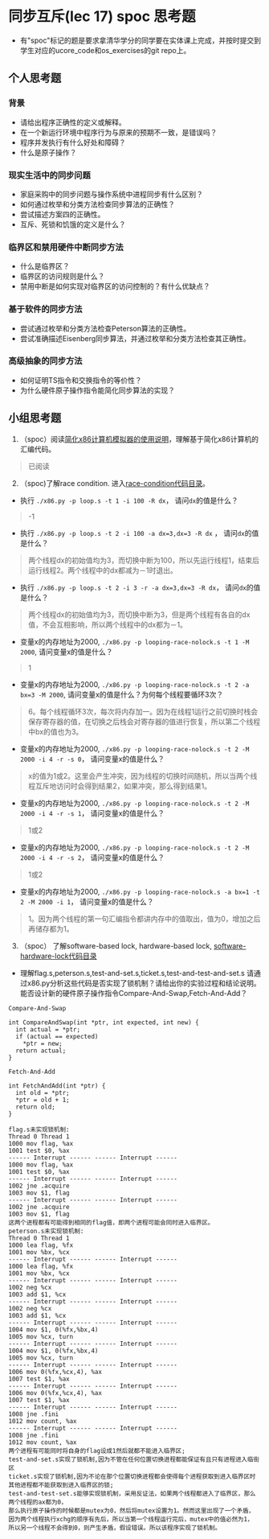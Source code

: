 # 同步互斥(lec 17) spoc 思考题


- 有"spoc"标记的题是要求拿清华学分的同学要在实体课上完成，并按时提交到学生对应的ucore_code和os_exercises的git repo上。

## 个人思考题

### 背景
 - 请给出程序正确性的定义或解释。
 - 在一个新运行环境中程序行为与原来的预期不一致，是错误吗？
 - 程序并发执行有什么好处和障碍？
 - 什么是原子操作？

### 现实生活中的同步问题

 - 家庭采购中的同步问题与操作系统中进程同步有什么区别？
 - 如何通过枚举和分类方法检查同步算法的正确性？
 - 尝试描述方案四的正确性。
 - 互斥、死锁和饥饿的定义是什么？

### 临界区和禁用硬件中断同步方法

 - 什么是临界区？
 - 临界区的访问规则是什么？
 - 禁用中断是如何实现对临界区的访问控制的？有什么优缺点？

### 基于软件的同步方法

 - 尝试通过枚举和分类方法检查Peterson算法的正确性。
 - 尝试准确描述Eisenberg同步算法，并通过枚举和分类方法检查其正确性。

### 高级抽象的同步方法

 - 如何证明TS指令和交换指令的等价性？
 - 为什么硬件原子操作指令能简化同步算法的实现？
 
## 小组思考题

1. （spoc）阅读[简化x86计算机模拟器的使用说明](https://github.com/chyyuu/ucore_lab/blob/master/related_info/lab7/lab7-spoc-exercise.md)，理解基于简化x86计算机的汇编代码。

> 已阅读

2. （spoc)了解race condition. 进入[race-condition代码目录](https://github.com/chyyuu/ucore_lab/tree/master/related_info/lab7/race-condition)。

 - 执行 `./x86.py -p loop.s -t 1 -i 100 -R dx`， 请问`dx`的值是什么？

> -1

 - 执行 `./x86.py -p loop.s -t 2 -i 100 -a dx=3,dx=3 -R dx` ， 请问`dx`的值是什么？

> 两个线程dx的初始值均为3，而切换中断为100，所以先运行线程1，结束后运行线程2。两个线程中的dx都减为－1时退出。

 - 执行 `./x86.py -p loop.s -t 2 -i 3 -r -a dx=3,dx=3 -R dx`， 请问`dx`的值是什么？

> 两个线程dx的初始值均为3，而切换中断为3，但是两个线程有各自的dx值，不会互相影响，所以两个线程中的dx都为－1。

 - 变量x的内存地址为2000, `./x86.py -p looping-race-nolock.s -t 1 -M 2000`, 请问变量x的值是什么？

> 1

 - 变量x的内存地址为2000, `./x86.py -p looping-race-nolock.s -t 2 -a bx=3 -M 2000`, 请问变量x的值是什么？为何每个线程要循环3次？

> 6。每个线程循环3次，每次将内存加一。因为在线程1运行之前切换时栈会保存寄存器的值，在切换之后栈会对寄存器的值进行恢复，所以第二个线程中bx的值也为3。

 - 变量x的内存地址为2000, `./x86.py -p looping-race-nolock.s -t 2 -M 2000 -i 4 -r -s 0`， 请问变量x的值是什么？

> x的值为1或2。这里会产生冲突，因为线程的切换时间随机，所以当两个线程互斥地访问时会得到结果2，如果冲突，那么得到结果1。

 - 变量x的内存地址为2000, `./x86.py -p looping-race-nolock.s -t 2 -M 2000 -i 4 -r -s 1`， 请问变量x的值是什么？

> 1或2

 - 变量x的内存地址为2000, `./x86.py -p looping-race-nolock.s -t 2 -M 2000 -i 4 -r -s 2`， 请问变量x的值是什么？ 

> 1或2

 - 变量x的内存地址为2000, `./x86.py -p looping-race-nolock.s -a bx=1 -t 2 -M 2000 -i 1`， 请问变量x的值是什么？ 

> 1。因为两个线程的第一句汇编指令都讲内存中的值取出，值为0，增加之后再储存都为1。

3. （spoc） 了解software-based lock, hardware-based lock, [software-hardware-lock代码目录](https://github.com/chyyuu/ucore_lab/tree/master/related_info/lab7/software-hardware-locks)

  - 理解flag.s,peterson.s,test-and-set.s,ticket.s,test-and-test-and-set.s 请通过x86.py分析这些代码是否实现了锁机制？请给出你的实验过程和结论说明。能否设计新的硬件原子操作指令Compare-And-Swap,Fetch-And-Add？
```
Compare-And-Swap

int CompareAndSwap(int *ptr, int expected, int new) {
  int actual = *ptr;
  if (actual == expected)
    *ptr = new;
  return actual;
}
```

```
Fetch-And-Add

int FetchAndAdd(int *ptr) {
  int old = *ptr;
  *ptr = old + 1;
  return old;
}
```

```
flag.s未实现锁机制:
Thread 0 Thread 1
1000 mov flag, %ax
1001 test $0, %ax
------ Interrupt ------ ------ Interrupt ------
1000 mov flag, %ax
1001 test $0, %ax
------ Interrupt ------ ------ Interrupt ------
1002 jne .acquire
1003 mov $1, flag
------ Interrupt ------ ------ Interrupt ------
1002 jne .acquire
1003 mov $1, flag
这两个进程都有可能得到相同的flag值，即两个进程可能会同时进入临界区。
peterson.s未实现锁机制:
Thread 0 Thread 1
1000 lea flag, %fx
1001 mov %bx, %cx
------ Interrupt ------ ------ Interrupt ------
1000 lea flag, %fx
1001 mov %bx, %cx
------ Interrupt ------ ------ Interrupt ------
1002 neg %cx
1003 add $1, %cx
------ Interrupt ------ ------ Interrupt ------
1002 neg %cx
1003 add $1, %cx
------ Interrupt ------ ------ Interrupt ------
1004 mov $1, 0(%fx,%bx,4)
1005 mov %cx, turn
------ Interrupt ------ ------ Interrupt ------
1004 mov $1, 0(%fx,%bx,4)
1005 mov %cx, turn
------ Interrupt ------ ------ Interrupt ------
1006 mov 0(%fx,%cx,4), %ax
1007 test $1, %ax
------ Interrupt ------ ------ Interrupt ------
1006 mov 0(%fx,%cx,4), %ax
1007 test $1, %ax
------ Interrupt ------ ------ Interrupt ------
1008 jne .fini
1012 mov count, %ax
------ Interrupt ------ ------ Interrupt ------
1008 jne .fini
1012 mov count, %ax
两个进程有可能同时将自身的flag设成1然后就都不能进入临界区;
test-and-set.s实现了锁机制,因为不管在任何位置切换进程都能保证有且只有进程进入临街区
ticket.s实现了锁机制,因为不论在那个位置切换进程都会使得每个进程获取到进入临界区时其他进程都不能获取到进入临界区的锁;
test-and-test-set.s能够实现锁机制，采用反证法，如果两个线程都进入了临界区，那么两个线程的ax都为0，
那么执行原子操作的时候都是mutex为0，然后将mutex设置为1。然而这里出现了一个矛盾，
因为两个线程执行xchg的顺序有先后，所以当第一个线程运行完后，mutex中的值必然为1，
所以另一个线程不会得到0，则产生矛盾，假设错误。所以该程序实现了锁机制。
```
